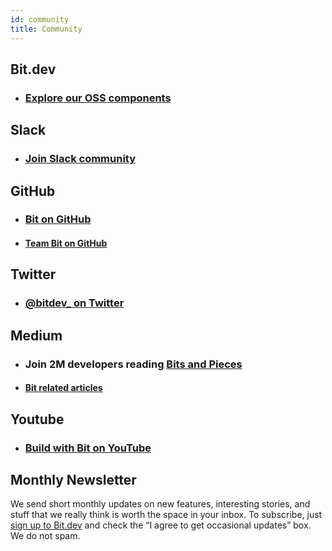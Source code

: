 ```yaml
---
id: community
title: Community
---
```


## Bit.dev

- ### [Explore our OSS components](https://bit.dev/teambit/~collections)

## Slack

- ### [Join Slack community](https://join.slack.com/t/bit-dev-community/shared_invite/zt-o2tim18y-UzwOCFdTafmFKEqm2tXE4w)

## GitHub

- ### [Bit on GitHub](https://github.com/teambit/bit)

- #### [Team Bit on GitHub](https://github.com/teambit/bit)

## Twitter

- ### [@bitdev\_ on Twitter](https://twitter.com/bitdev_)

## Medium

- ### Join 2M developers reading [Bits and Pieces](https://blog.bitsrc.io/)

- #### [Bit related articles](https://blog.bitsrc.io/tagged/bit)

## Youtube

- ### [Build with Bit on YouTube](https://www.youtube.com/channel/UCuNkM3qIO79Q3-VrkcDiXfw)

## Monthly Newsletter

We send short monthly updates on new features, interesting stories, and stuff that we really think is worth the space in your inbox. To subscribe, just [sign up to Bit.dev](https://bit.dev/signup) and check the “I agree to get occasional updates” box. We do not spam.

